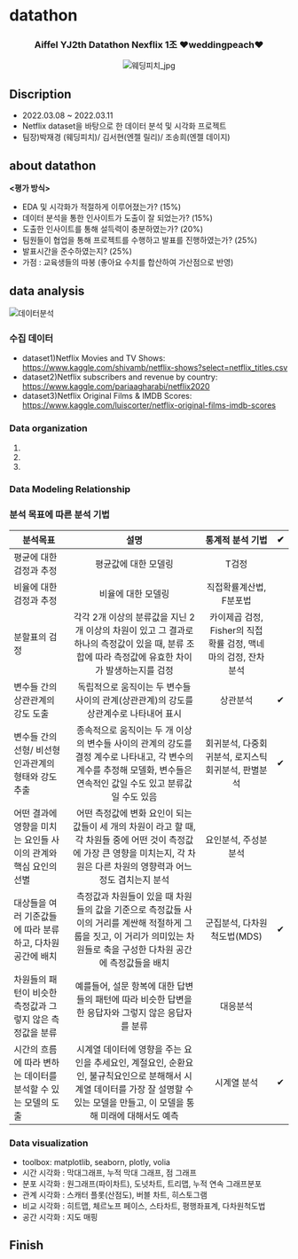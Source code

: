 # datathon

<h3 align="center"> Aiffel YJ2th Datathon Nexflix 1조 ❤weddingpeach❤ </h3>

<div align="center">
  
![웨딩피치_jpg](https://user-images.githubusercontent.com/87296126/157383247-227a90c5-f74a-47ce-af03-0d63541902cb.jpg)
 
</div>

## Discription
- 2022.03.08 ~ 2022.03.11
- Netflix dataset을 바탕으로 한 데이터 분석 및 시각화 프로젝트
- 팀장)박재경 (웨딩피치)/ 김서현(엔젤 릴리)/ 조송희(엔젤 데이지)


## about datathon
**<평가 방식>** 

- EDA 및 시각화가 적절하게 이루어졌는가? (15%)
- 데이터 분석을 통한 인사이트가 도출이 잘 되었는가? (15%)
- 도출한 인사이트를 통해 설득력이 충분하였는가? (20%)
- 팀원들이 협업을 통해 프로젝트를 수행하고 발표를 진행하였는가? (25%)
- 발표시간을 준수하였는지? (25%)
- 가점 : 교육생들의 따봉 (좋아요 수치를 합산하여 가산점으로 반영)

##  data analysis 

![데이터분석](https://user-images.githubusercontent.com/87296126/157386982-086507e9-5101-4daa-b271-6b8d5ef4d24e.jpg)

### 수집 데이터

- dataset1)Netflix Movies and TV Shows: https://www.kaggle.com/shivamb/netflix-shows?select=netflix_titles.csv
- dataset2)Netflix subscribers and revenue by country: https://www.kaggle.com/pariaagharabi/netflix2020
- dataset3)Netflix Original Films & IMDB Scores: https://www.kaggle.com/luiscorter/netflix-original-films-imdb-scores

### Data organization
1)
2)
3)

### Data Modeling Relationship


### 분석 목표에 따른 분석 기법

| 분석목표 | 설명 | 통계적 분석 기법 | ✔
|---|:---:|:---:|:---:|
평균에 대한 검정과 추정 | 평균값에 대한 모델링 | T검정
비율에 대한 검정과 추정 | 비율에 대한 모델링 | 직접확률계산법, F분포법
분할표의 검정 | 각각 2개 이상의 분류값을 지닌 2개 이상의 차원이 있고 그 결과로 하나의 측정값이 있을 때, 분류 조합에 따라 측정값에 유효한 차이가 발생하는지를 검정 | 카이제곱 검정, Fisher의 직접 확률 검정, 맥네마의 검정, 잔차 분석
변수들 간의 상관관계의 강도 도출 | 독립적으로 움직이는 두 변수들 사이의 관계(상관관계)의 강도를 상관계수로 나타내어 표시 | 상관분석 | ✔
변수들 간의 선형/ 비선형 인과관계의 형태와 강도 추출 |종속적으로 움직이는 두 개 이상의 변수들 사이의 관계의 강도를 결정 계수로 나타내고, 각 변수의 계수를 추정해 모델화, 변수들은 연속적인 값일 수도 있고 분류값일 수도 있음 | 회귀분석, 다중회귀분석, 로지스틱 회귀분석, 판별분석 | ✔
어떤 결과에 영향을 미치는 요인들 사이의 관계와 핵심 요인의 선별 |어떤 측정값에 변화 요인이 되는 값들이 세 개의 차원이 라고 할 때, 각 차원들 중에 어떤 것이 측정값에 가장 큰 영향을 미치는지, 각 차원은 다른 차원의 영향력과 어느 정도 겹치는지 분석 | 요인분석, 주성분분석
대상들을 여러 기준값들에 따라 분류하고, 다차원 공간에 배치 | 측정값과 차원들이 있을 때 차원들의 값을 기준으로 측정값들 사이의 거리를 계싼해 적절하게 그룹을 짓고, 이 거리가 의미있는 차원들로 축을 구성한 다차원 공간에 측정값들을 배치 | 군집분석, 다차원척도법(MDS) | ✔
차원들의 패턴이 비슷한 측정값과 그렇지 않은 측정값을 분류 | 예를들어, 설문 항복에 대한 답변들의 패턴에 따라 비슷한 답변을 한 응답자와 그렇지 않은 응답자를 분류 | 대응분석
시간의 흐름에 따라 변하는 데이터를 분석할 수 있는 모델의 도출 | 시계열 데이터에 영향을 주는 요인을 추세요인, 계절요인, 순환요인, 불규칙요인으로 분해해서 시계열 데이터를 가장 잘 설명할 수 있는 모델을 만들고, 이 모델을 통해 미래에 대해서도 예측 | 시계열 분석 | ✔

### Data visualization

- toolbox: matplotlib, seaborn, plotly, volia
- 시간 시각화 : 막대그래프, 누적 막대 그래프, 점 그래프
- 분포 시각화 : 원그래프(파이차트), 도넛차트, 트리맵, 누적 연속 그래프분포
- 관계 시각화 : 스캐터 플롯(산점도), 버블 차트, 히스토그램
- 비교 시각화 : 히트맵, 체르노프 페이스, 스타차트, 평행좌표계, 다차원척도법
- 공간 시각화 : 지도 매핑

## Finish
